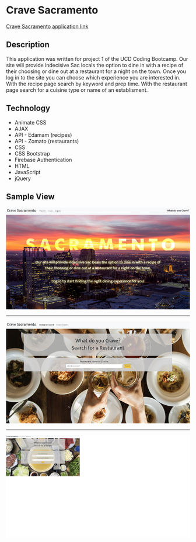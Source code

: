 # Crave Sacramento

[Crave Sacramento application link](https://jenniferhjones.github.io/Project1/)


## Description
This application was written for project 1 of the UCD Coding Bootcamp. Our site will provide indecisive Sac locals the option to dine in with a recipe of their choosing or dine out at a restaurant for a night on the town. Once you log in to the site you can choose which experience you are interested in. With the recipe page search by keyword and prep time. With the restaurant page search for a cuisine type or name of an establisment.


## Technology
* Animate CSS
* AJAX
* API - Edamam (recipes)
* API - Zomato (restaurants)
* CSS
* CSS Bootstrap
* Firebase Authentication
* HTML
* JavaScript
* jQuery


## Sample View

![Crave Sacramento App Screenshot](/assets/images/screenshot1.png/)

***
![Crave Sacramento App Screenshot](/assets/images/screenshot2.png/)

***
![Crave Sacramento App Screenshot](/assets/images/screenshot3.png/)
